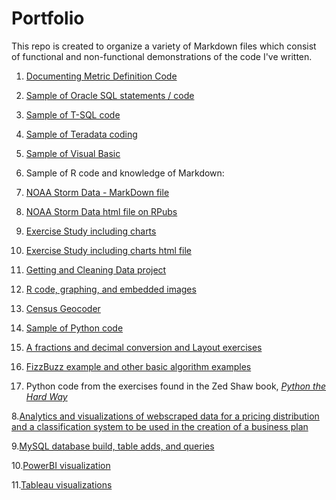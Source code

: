 # Portfolio

This repo is created to organize a variety of Markdown files which consist of functional and non-functional demonstrations of the code I've written.

1.  [Documenting Metric Definition Code](https://github.com/andrea345/Portfolio/blob/master/Documenting_Metric_Code.RMD)

2.  [Sample of Oracle SQL statements / code](https://github.com/andrea345/Portfolio/blob/master/SQL%20Snippets.Rmd)

3.  [Sample of T-SQL code](https://github.com/andrea345/Portfolio/blob/master/T%20SQL%20Examples.RMD)

4.  [Sample of Teradata coding](https://github.com/andrea345/Portfolio/blob/master/Teradata%20Coding%20Sample.RMD)

5.  [Sample of Visual Basic](https://github.com/andrea345/Portfolio/blob/master/Visual%20Basic.rmd)

6. Sample of R code and knowledge of Markdown:

  1. [NOAA Storm Data - MarkDown file](https://github.com/andrea345/NOAA-Storm-Data)
  2. [NOAA Storm Data html file on RPubs](http://rpubs.com/andrea345/Storm_Data)
  3. [Exercise Study including charts](https://github.com/andrea345/RepData_PeerAssessment1/blob/master/PA1_template.md)
  4. [Exercise Study including charts html file ](http://rpubs.com/andrea345/83516)
  5. [Getting and Cleaning Data project](https://github.com/andrea345/Getting-Cleaning-Data-Project)
  6. [R code, graphing, and embedded images](https://github.com/andrea345/ExData_Plotting1)
  7. [Census Geocoder](https://github.com/a-c-b/Census-Geocoder)

7. [Sample of Python code](https://github.com/a-c-b/box_program_python)

  1. [A fractions and decimal conversion and Layout exercises](https://github.com/andrea345/box_program_python/blob/master/README.md)
  2. [FizzBuzz example and other basic algorithm examples](https://github.com/andrea345/Portfolio/blob/master/FizzBuzz.RMD)
  3. Python code from the exercises found in the Zed Shaw book, [_Python the Hard Way_](https://github.com/andrea345/PythonTheHardWay)

8.[Analytics and visualizations of webscraped data for a pricing distribution and a classification system to be used in the creation of a business plan](https://github.com/andrea345/TheDancingDog/blob/master/README.md)

9.[MySQL database build, table adds, and queries](https://github.com/andrea345/Portfolio/blob/master/MySQL.RMD)

10.[PowerBI visualization](https://github.com/a-c-b/PowerBI/blob/master/README.md)

11.[Tableau visualizations](https://public.tableau.com/profile/vizzyddg#!/)


